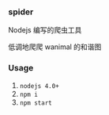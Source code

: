 ### spider
Nodejs 编写的爬虫工具

低调地爬爬 wanimal 的和谐图

### Usage
1. `nodejs 4.0+`
2. `npm i`
3. `npm start`
